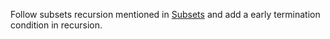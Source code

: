 
Follow subsets recursion mentioned in [Subsets](Subsets.md)
and add a early termination condition in recursion.